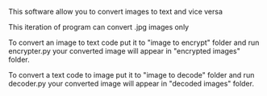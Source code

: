 This software allow you to convert images to text and vice versa

This iteration of program can convert .jpg images only

To convert an image to text code put it to "image to encrypt" folder and run encrypter.py your converted image will appear in "encrypted images" folder.

To convert a text code to image put it to "image to decode" folder and run decoder.py your converted image will appear in "decoded images" folder.

